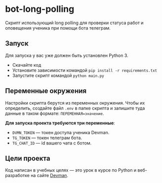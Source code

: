 # bot-long-polling
 
Скрипт использующий long polling для проверки статуса работ и оповещения ученика при помощи бота телеграм.

## Запуск

Для запуска у вас уже должен быть установлен Python 3.

- Скачайте код
- Установите зависимости командой `pip install -r requirements.txt`
- Запустите скрипт командой `python main.py`

## Переменные окружения

Настройки скрипта берутся из переменных окружения. Чтобы их определить, создайте файл `.env` в папке скрипта и запишите туда данные в таком формате: `ПЕРЕМЕННАЯ=значение`.

**Для запуска проекта требуются три переменные**:
- `DVMN_TOKEN` — токен доступа ученика Devman.
- `TG_TOKEN` — токен телеграм бота.
- `TG_CHAT_ID` — id вашего чата с ботом.

## Цели проекта

Код написан в учебных целях — это урок в курсе по Python и веб-разработке на сайте [Devman](https://dvmn.org).